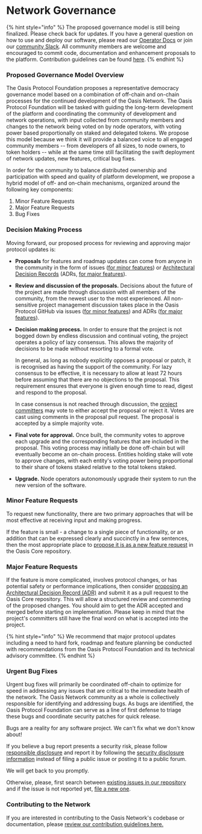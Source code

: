 # Network Governance

{% hint style="info" %}
The proposed governance model is still being finalized. Please check back for updates. If you have a general question on how to use and deploy our software, please read our [Operator Docs](../run-a-node/node-operator-overview.md) or join our [community Slack](https://join.slack.com/t/oasiscommunity/shared_invite/enQtNjQ5MTA3NTgyOTkzLWIxNTg1ZWZmOTIwNmQ2MTg1YmU0MzgyMzk3OWM2ZWQ4NTQ0ZDJkNTBmMTdlM2JhODllYjg5YmJkODc2NzgwNTg). All community members are welcome and encouraged to commit code, documentation and enhancement proposals to the platform. Contribution guidelines can be found [here](contribution-guidelines.md).
{% endhint %}

### Proposed Governance Model Overview

The Oasis Protocol Foundation proposes a representative democracy governance model based on a combination of off-chain and on-chain processes for the continued development of the Oasis Network. The Oasis Protocol Foundation will be tasked with guiding the long-term development of the platform and coordinating the community of development and network operations, with input collected from community members and changes to the network being voted on by node operators, with voting power based proportionally on staked and delegated tokens. We propose this model because we think it will provide a balanced voice to all engaged community members -- from developers of all sizes, to node owners, to token holders -- while at the same time still facilitating the swift deployment of network updates, new features, critical bug fixes.

In order for the community to balance distributed ownership and participation with speed and quality of platform development, we propose a hybrid model of off- and on-chain mechanisms, organized around the following key components:

1. Minor Feature Requests
2. Major Feature Requests
3. Bug Fixes

### Decision Making Process

Moving forward, our proposed process for reviewing and approving major protocol updates is:

* **Proposals** for features and roadmap updates can come from anyone in the community in the form of issues \([for minor features](network-governance.md#minor-feature-requests)\) or [Architectural Decision Records](https://github.com/oasisprotocol/oasis-core/blob/master/docs/adr/index.md) \(ADRs, [for major features](network-governance.md#major-feature-requests)\).
* **Review and discussion of the proposals.** Decisions about the future of the project are made through discussion with all members of the community, from the newest user to the most experienced. All non-sensitive project management discussion takes place in the Oasis Protocol GitHub via issues \([for minor features](network-governance.md#minor-feature-requests)\) and ADRs \([for major features](network-governance.md#major-feature-requests)\).
* **Decision making process.** In order to ensure that the project is not bogged down by endless discussion and continual voting, the project operates a policy of lazy consensus. This allows the majority of decisions to be made without resorting to a formal vote.  


  In general, as long as nobody explicitly opposes a proposal or patch, it is recognised as having the support of the community. For lazy consensus to be effective, it is necessary to allow at least 72 hours before assuming that there are no objections to the proposal. This requirement ensures that everyone is given enough time to read, digest and respond to the proposal.



  In case consensus is not reached through discussion, the [project committers](https://github.com/oasisprotocol/oasis-core/blob/master/GOVERNANCE.md#committers) may vote to either accept the proposal or reject it. Votes are cast using comments in the proposal pull request. The proposal is accepted by a simple majority vote.

* **Final vote for approval.** Once built, the community votes to approve each upgrade and the corresponding features that are included in the proposal. This voting process may initially be done off-chain but will eventually become an on-chain process. Entities holding stake will vote to approve changes, with each entity's voting power being proportional to their share of tokens staked relative to the total tokens staked.
* **Upgrade.** Node operators autonomously upgrade their system to run the new version of the software.

### Minor Feature Requests

To request new functionality, there are two primary approaches that will be most effective at receiving input and making progress.

If the feature is small - a change to a single piece of functionality, or an addition that can be expressed clearly and succinctly in a few sentences, then the most appropriate place to [propose it is as a new feature request](https://github.com/oasisprotocol/oasis-core/issues/new?template=feature_request.md) in the Oasis Core repository.

### Major Feature Requests

If the feature is more complicated, involves protocol changes, or has potential safety or performance implications, then consider [proposing an Architectural Decision Record \(ADR\)](https://github.com/oasisprotocol/oasis-core/blob/master/docs/adr/index.md) and submit it as a pull request to the Oasis Core repository. This will allow a structured review and commenting of the proposed changes. You should aim to get the ADR accepted and merged before starting on implementation. Please keep in mind that the project's committers still have the final word on what is accepted into the project.

{% hint style="info" %}
We recommend that major protocol updates including a need to hard fork, roadmap and feature planning be conducted with recommendations from the Oasis Protocol Foundation and its technical advisory committee.
{% endhint %}

### Urgent Bug Fixes

Urgent bug fixes will primarily be coordinated off-chain to optimize for speed in addressing any issues that are critical to the immediate health of the network. The Oasis Network community as a whole is collectively responsible for identifying and addressing bugs. As bugs are identified, the Oasis Protocol Foundation can serve as a line of first defense to triage these bugs and coordinate security patches for quick release.

Bugs are a reality for any software project. We can't fix what we don't know about!

If you believe a bug report presents a security risk, please follow [responsible disclosure](https://en.wikipedia.org/wiki/Responsible_disclosure) and report it by following the [security disclosure information](https://oasisprotocol.org/security) instead of filing a public issue or posting it to a public forum.

We will get back to you promptly.

Otherwise, please, first search between [existing issues in our repository](https://github.com/oasisprotocol/oasis-core/issues) and if the issue is not reported yet, [file a new one](https://github.com/oasisprotocol/oasis-core/issues/new?template=bug_report.md).

### Contributing to the Network

If you are interested in contributing to the Oasis Network's codebase or documentation, please [review our contribution guidelines here.](contribution-guidelines.md)

